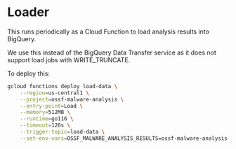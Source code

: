 # Loader

This runs periodically as a Cloud Function to load analysis results into
BigQuery.

We use this instead of the BigQuery Data Transfer service as it does not support
load jobs with WRITE_TRUNCATE.

To deploy this:

```bash
gcloud functions deploy load-data \
    --region=us-central1 \
    --project=ossf-malware-analysis \
    --entry-point=Load \
    --memory=512MB \
    --runtime=go116 \
    --timeout=120s \
    --trigger-topic=load-data \
    --set-env-vars=OSSF_MALWARE_ANALYSIS_RESULTS=ossf-malware-analysis-results,GCP_PROJECT=ossf-malware-analysis
```
